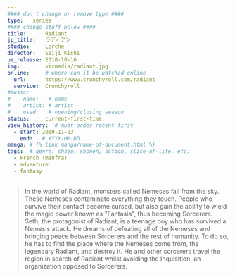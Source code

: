 ```yaml
---
#### don't change or remove type ####
type:   series
#### change stuff below ####
title:      Radiant
jp_title:   ラディアン
studio:     Lerche
director:   Seiji Kishi
us_release: 2018-10-16 
img:        vizmedia/radiant.jpg 
online:     # where can it be watched online
  url:      https://www.crunchyroll.com/radiant
  service:  Crunchyroll
#music:
#  - name:   # name
#    artist: # artist
#    used:   # opening/closing season
status:     current-first-time
view_history:  # must order recent first
  - start: 2019-11-23 
    end:   # YYYY-MM-DD
manga: # {% link manga/name-of-document.html %}
tags:  # genre: shojo, shonen, action, slice-of-life, etc.
  - French (manfra)
  - adventure
  - fantasy
---
```


> In the world of Radiant, monsters called Nemeses fall from the sky. These Nemeses contaminate everything they touch. People who survive their contact become cursed, but also gain the ability to wield the magic power known as "Fantasia", thus becoming Sorcerers. Seth, the protagonist of Radiant, is a teenage boy who has survived a Nemesis attack. He dreams of defeating all of the Nemeses and bringing peace between Sorcerers and the rest of humanity. To do so, he has to find the place where the Nemeses come from, the legendary Radiant, and destroy it. He and other sorcerers travel the region in search of Radiant whilst avoiding the Inquisition, an organization opposed to Sorcerers.